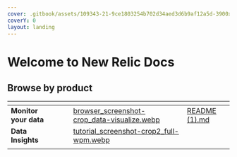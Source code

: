 ```yaml
---
cover: .gitbook/assets/109343-21-9ce1803254b702d34aed3d6b9af12a5d-3900x2194.webp
coverY: 0
layout: landing
---
```


# Welcome to New Relic Docs

## Browse by product

<table data-view="cards"><thead><tr><th></th><th></th><th></th><th data-hidden data-card-cover data-type="files"></th><th data-hidden data-card-target data-type="content-ref"></th></tr></thead><tbody><tr><td><strong>Monitor your data</strong></td><td></td><td></td><td><a href=".gitbook/assets/browser_screenshot-crop_data-visualize.webp">browser_screenshot-crop_data-visualize.webp</a></td><td><a href="README (1).md">README (1).md</a></td></tr><tr><td><strong>Data Insights</strong></td><td></td><td></td><td><a href=".gitbook/assets/tutorial_screenshot-crop2_full-wpm.webp">tutorial_screenshot-crop2_full-wpm.webp</a></td><td></td></tr><tr><td></td><td></td><td></td><td></td><td></td></tr></tbody></table>



